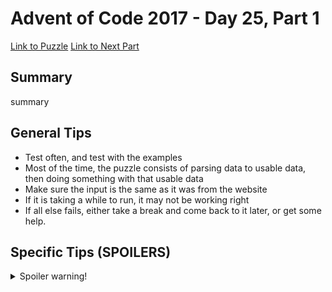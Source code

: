 # Advent of Code 2017 - Day 25, Part 1

[Link to Puzzle](https://adventofcode.com/2017/day/25)
[Link to Next Part](https://github.com/CodingAP/unofficial-aoc-syllabus/blob/main/years/2017/day25/part2.md)

## Summary
summary

## General Tips
- Test often, and test with the examples
- Most of the time, the puzzle consists of parsing data to usable data, then doing something with that usable data
- Make sure the input is the same as it was from the website
- If it is taking a while to run, it may not be working right
- If all else fails, either take a break and come back to it later, or get some help.

## Specific Tips (SPOILERS)
<details> <summary>Spoiler warning!</summary>

specific tips

</details>